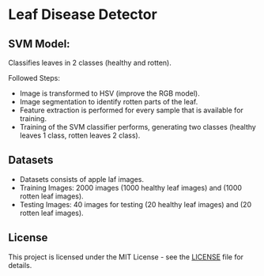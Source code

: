 # Leaf Disease Detector
 
## SVM Model:

Classifies leaves in 2 classes (healthy and rotten).

Followed Steps:

* Image is transformed to HSV (improve the
RGB model).
* Image segmentation to identify rotten parts of the leaf.
* Feature extraction is performed for every sample that is
available for training.
* Training of the SVM classifier performs, generating two
classes (healthy leaves 1 class, rotten leaves 2 class).

## Datasets

* Datasets consists of apple laf images.
* Training Images: 2000 images (1000 healthy leaf images)
and (1000 rotten leaf images).
* Testing Images: 40 images for testing (20 healthy leaf
images) and (20 rotten leaf images).

## License

This project is licensed under the MIT License - see the [LICENSE](LICENSE) file for details.